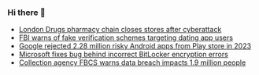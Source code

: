 ### Hi there 👋

<!--START_SECTION:feed-->
* [London Drugs pharmacy chain closes stores after cyberattack](https://www.bleepingcomputer.com/news/security/london-drugs-pharmacy-chain-closes-stores-after-cyberattack/)
* [FBI warns of fake verification schemes targeting dating app users](https://www.bleepingcomputer.com/news/security/fbi-warns-of-fake-verification-schemes-targeting-dating-app-users/)
* [Google rejected 2.28 million risky Android apps from Play store in 2023](https://www.bleepingcomputer.com/news/security/google-rejected-228-million-risky-android-apps-from-play-store-in-2023/)
* [Microsoft fixes bug behind incorrect BitLocker encryption errors](https://www.bleepingcomputer.com/news/microsoft/microsoft-fixes-bug-behind-incorrect-bitlocker-encryption-errors/)
* [Collection agency FBCS warns data breach impacts 1.9 million people](https://www.bleepingcomputer.com/news/security/collection-agency-fbcs-warns-data-breach-impacts-19-million-people/)
<!--END_SECTION:feed-->

<!--
**frankenk/frankenk** is a ✨ _special_ ✨ repository because its `README.md` (this file) appears on your GitHub profile.

Here are some ideas to get you started:

- 🔭 I’m currently working on ...
- 🌱 I’m currently learning ...
- 👯 I’m looking to collaborate on ...
- 🤔 I’m looking for help with ...
- 💬 Ask me about ...
- 📫 How to reach me: ...
- 😄 Pronouns: ...
- ⚡ Fun fact: ...
-->



